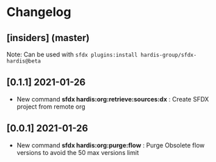 # Changelog

## [insiders] (master)

Note: Can be used with `sfdx plugins:install hardis-group/sfdx-hardis@beta`

## [0.1.1] 2021-01-26

- New command **sfdx hardis:org:retrieve:sources:dx** : Create SFDX project from remote org

## [0.0.1] 2021-01-26

- New command **sfdx hardis:org:purge:flow** : Purge Obsolete flow versions to avoid the 50 max versions limit

